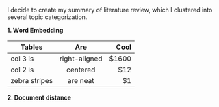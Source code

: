 I decide to create my summary of literature review, which I clustered into several topic categorization.

**1. Word Embedding**

| Tables        | Are           | Cool  |
| ------------- |:-------------:| -----:|
| col 3 is      | right-aligned | $1600 |
| col 2 is      | centered      |   $12 |
| zebra stripes | are neat      |    $1 |

**2. Document distance**
